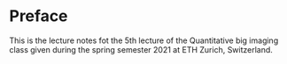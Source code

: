 # Preface
This is the lecture notes fot the 5th lecture of the Quantitative big imaging class given during the spring semester 2021 at ETH Zurich, Switzerland.
